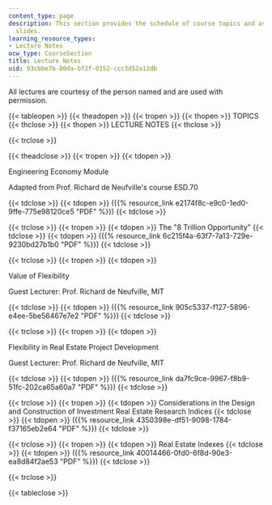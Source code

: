 ```yaml
---
content_type: page
description: This section provides the schedule of course topics and associated lecture
  slides.
learning_resource_types:
- Lecture Notes
ocw_type: CourseSection
title: Lecture Notes
uid: 93cbbe7b-80da-bf2f-0152-ccc3d52a12db
---
```


All lectures are courtesy of the person named and are used with permission.

{{< tableopen >}}
{{< theadopen >}}
{{< tropen >}}
{{< thopen >}}
TOPICS
{{< thclose >}}
{{< thopen >}}
LECTURE NOTES
{{< thclose >}}

{{< trclose >}}

{{< theadclose >}}
{{< tropen >}}
{{< tdopen >}}


Engineering Economy Module

Adapted from Prof. Richard de Neufville's course ESD.70


{{< tdclose >}}
{{< tdopen >}}
({{% resource_link e2174f8c-e9c0-1ed0-9ffe-775e98120ce5 "PDF" %}})
{{< tdclose >}}

{{< trclose >}}
{{< tropen >}}
{{< tdopen >}}
The "8 Trillion Opportunity"
{{< tdclose >}}
{{< tdopen >}}
({{% resource_link 6c215f4a-63f7-7a13-729e-9230bd27b1b0 "PDF" %}})
{{< tdclose >}}

{{< trclose >}}
{{< tropen >}}
{{< tdopen >}}


Value of Flexibility

Guest Lecturer: Prof. Richard de Neufville, MIT


{{< tdclose >}}
{{< tdopen >}}
({{% resource_link 905c5337-f127-5896-e4ee-5be56467e7e2 "PDF" %}})
{{< tdclose >}}

{{< trclose >}}
{{< tropen >}}
{{< tdopen >}}


Flexibility in Real Estate Project Development

Guest Lecturer: Prof. Richard de Neufville, MIT


{{< tdclose >}}
{{< tdopen >}}
({{% resource_link da7fc9ce-9967-f8b9-51fc-202ca65a60a7 "PDF" %}})
{{< tdclose >}}

{{< trclose >}}
{{< tropen >}}
{{< tdopen >}}
Considerations in the Design and Construction of Investment Real Estate Research Indices
{{< tdclose >}}
{{< tdopen >}}
({{% resource_link 4350398e-df51-9098-1784-f37165eb2e64 "PDF" %}})
{{< tdclose >}}

{{< trclose >}}
{{< tropen >}}
{{< tdopen >}}
Real Estate Indexes
{{< tdclose >}}
{{< tdopen >}}
({{% resource_link 40014466-0fd0-6f8d-90e3-ea8d84f2ae53 "PDF" %}})
{{< tdclose >}}

{{< trclose >}}

{{< tableclose >}}